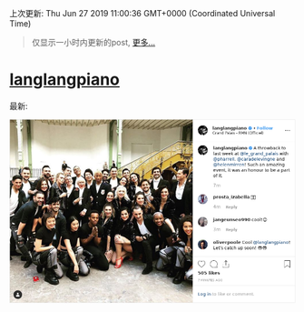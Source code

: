 
  
 上次更新: Thu Jun 27 2019 11:00:36 GMT+0000 (Coordinated Universal Time) 

 > 仅显示一小时内更新的post, [更多...](screenshots/)
  
# [langlangpiano](https://www.instagram.com/langlangpiano/)

最新:

    

![langlangpiano](screenshots/langlangpiano/latest.png?raw=true)

        